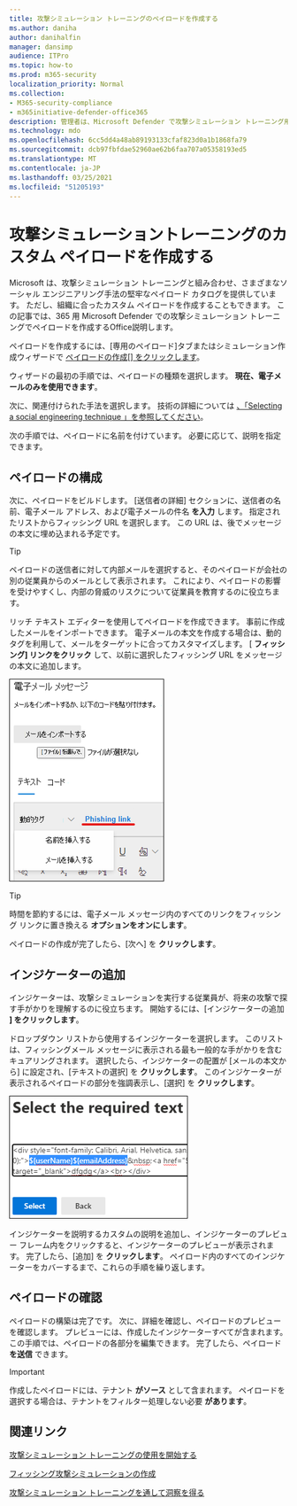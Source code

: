 ```yaml
---
title: 攻撃シミュレーション トレーニングのペイロードを作成する
ms.author: daniha
author: danihalfin
manager: dansimp
audience: ITPro
ms.topic: how-to
ms.prod: m365-security
localization_priority: Normal
ms.collection:
- M365-security-compliance
- m365initiative-defender-office365
description: 管理者は、Microsoft Defender で攻撃シミュレーション トレーニング用のカスタム ペイロードを 365 用に作成Officeできます。
ms.technology: mdo
ms.openlocfilehash: 6cc5dd4a48ab89193133cfaf823d0a1b1868fa79
ms.sourcegitcommit: dcb97fbfdae52960ae62b6faa707a05358193ed5
ms.translationtype: MT
ms.contentlocale: ja-JP
ms.lasthandoff: 03/25/2021
ms.locfileid: "51205193"
---
```

# <a name="create-a-custom-payload-for-attack-simulation-training"></a>攻撃シミュレーショントレーニングのカスタム ペイロードを作成する

Microsoft は、攻撃シミュレーション トレーニングと組み合わせ、さまざまなソーシャル エンジニアリング手法の堅牢なペイロード カタログを提供しています。 ただし、組織に合ったカスタム ペイロードを作成することもできます。 この記事では、365 用 Microsoft Defender での攻撃シミュレーション トレーニングでペイロードを作成するOffice説明します。

ペイロードを作成するには、[専用のペイロード]タブまたはシミュレーション作成ウィザードで [ペイロードの作成[] をクリックします](attack-simulation-training.md#selecting-a-payload)。 [  ](https://security.microsoft.com/attacksimulator?viewid=payload)

ウィザードの最初の手順では、ペイロードの種類を選択します。 **現在、電子メールのみを使用できます**。

次に、関連付けられた手法を選択します。 技術の詳細については [、「Selecting a social engineering technique 」を参照してください](attack-simulation-training.md#selecting-a-social-engineering-technique)。

次の手順では、ペイロードに名前を付けています。 必要に応じて、説明を指定できます。

## <a name="configure-payload"></a>ペイロードの構成

次に、ペイロードをビルドします。 [送信者の詳細] セクションに、送信者の名前、電子メール アドレス、および電子メールの件名 **を入力** します。 指定されたリストからフィッシング URL を選択します。 この URL は、後でメッセージの本文に埋め込まれる予定です。

> [!TIP]
> ペイロードの送信者に対して内部メールを選択すると、そのペイロードが会社の別の従業員からのメールとして表示されます。 これにより、ペイロードの影響を受けやすくし、内部の脅威のリスクについて従業員を教育するのに役立ちます。

リッチ テキスト エディターを使用してペイロードを作成できます。 事前に作成したメールをインポートできます。 電子メールの本文を作成する場合は、動的タグを利用して、メールをターゲットに合ってカスタマイズします。 [ **フィッシング] リンクをクリック** して、以前に選択したフィッシング URL をメッセージの本文に追加します。

![365 の Microsoft Defender のペイロード作成で強調表示されているフィッシング リンクと動的Office](../../media/attack-sim-preview-payload-email-body.png)

> [!TIP]
> 時間を節約するには、電子メール メッセージ内のすべてのリンクをフィッシング リンクに置き換える **オプションをオンにします**。

ペイロードの作成が完了したら、[次へ] を **クリックします**。

## <a name="adding-indicators"></a>インジケーターの追加

インジケーターは、攻撃シミュレーションを実行する従業員が、将来の攻撃で探す手がかりを理解するのに役立ちます。 開始するには、[インジケーターの追加 **] をクリックします**。

ドロップダウン リストから使用するインジケーターを選択します。 このリストは、フィッシングメール メッセージに表示される最も一般的な手がかりを含むキュアリングされます。 選択したら、インジケーターの配置が [メールの本文から] に設定され、[テキストの選択] を **クリックします**。 このインジケーターが表示されるペイロードの部分を強調表示し、[選択] を **クリックします**。

![攻撃シミュレーション トレーニングでインジケーターに追加するメッセージ本文の強調表示されたテキスト](../../media/attack-sim-preview-select-text.png)

インジケーターを説明するカスタムの説明を追加し、インジケーターのプレビュー フレーム内をクリックすると、インジケーターのプレビューが表示されます。 完了したら、[追加] を **クリックします**。 ペイロード内のすべてのインジケーターをカバーするまで、これらの手順を繰り返します。

## <a name="review-payload"></a>ペイロードの確認

ペイロードの構築は完了です。 次に、詳細を確認し、ペイロードのプレビューを確認します。 プレビューには、作成したインジケーターすべてが含まれます。 この手順では、ペイロードの各部分を編集できます。 完了したら、ペイロード **を送信** できます。

> [!IMPORTANT]
> 作成したペイロードには、テナント **がソース** として含まれます。 ペイロードを選択する場合は、テナントをフィルター処理しない必要 **があります**。

## <a name="related-links"></a>関連リンク

[攻撃シミュレーション トレーニングの使用を開始する](attack-simulation-training-get-started.md)

[フィッシング攻撃シミュレーションの作成](attack-simulation-training.md)

[攻撃シミュレーション トレーニングを通して洞察を得る](attack-simulation-training-insights.md)
